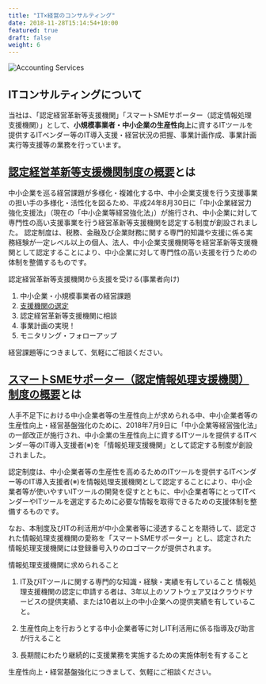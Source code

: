 ```yaml
---
title: "IT×経営のコンサルティング"
date: 2018-11-28T15:14:54+10:00
featured: true
draft: false
weight: 6
---
```

![Accounting Services](/images/post/austin-distel-nGc5RT2HmF0-unsplash.jpg)
## ITコンサルティングについて

当社は、「認定経営革新等支援機関」「スマートSMEサポーター（認定情報処理支援機関）」として、**小規模事業者・中小企業の生産性向上**に資するITツールを提供するITベンダー等のIT導入支援・経営状況の把握、事業計画作成、事業計画実行等支援等の業務を行っています。

## [認定経営革新等支援機関制度の概要](https://www.chusho.meti.go.jp/keiei/kakushin/nintei/)とは

中小企業を巡る経営課題が多様化・複雑化する中、中小企業支援を行う支援事業の担い手の多様化・活性化を図るため、平成24年8月30日に「中小企業経営力強化支援法」（現在の「中小企業等経営強化法」）が施行され、中小企業に対して専門性の高い支援事業を行う経営革新等支援機関を認定する制度が創設されました。
認定制度は、税務、金融及び企業財務に関する専門的知識や支援に係る実務経験が一定レベル以上の個人、法人、中小企業支援機関等を経営革新等支援機関として認定することにより、中小企業に対して専門性の高い支援を行うための体制を整備するものです。

認定経営革新等支援機関から支援を受ける(事業者向け)

1. 中小企業・小規模事業者の経営課題
2. [支援機関の選定](https://ninteishien.force.com/NSK_CertificationArea)
3. 認定経営革新等支援機関に相談
4. 事業計画の実現！
5. モニタリング・フォローアップ

経営課題等につきまして、気軽にご相談ください。

## [スマートSMEサポーター（認定情報処理支援機関）制度の概要](https://smartsme.go.jp/)とは

人手不足下における中小企業者等の生産性向上が求められる中、中小企業者等の生産性向上・経営基盤強化のために、2018年7月9日に「中小企業等経営強化法」の一部改正が施行され、中小企業の生産性向上に資するITツールを提供するITベンダー等のIT導入支援者(※)を「情報処理支援機関」として認定する制度が創設されました。

認定制度は、中小企業者等の生産性を高めるためのITツールを提供するITベンダー等のIT導入支援者(※)を情報処理支援機関として認定することにより、中小企業者等が使いやすいITツールの開発を促すとともに、中小企業者等にとってITベンダーやITツールを選定するために必要な情報を取得できるための支援体制を整備するものです。

なお、本制度及びITの利活用が中小企業者等に浸透することを期待して、認定された情報処理支援機関の愛称を「スマートSMEサポーター」とし、認定された情報処理支援機関には登録番号入りのロゴマークが提供されます。

情報処理支援機関に求められること

1. IT及びITツールに関する専門的な知識・経験・実績を有していること
情報処理支援機関の認定に申請する者は、3年以上のソフトウェア又はクラウドサービスの提供実績、または10者以上の中小企業への提供実績を有していること。

2. 生産性向上を行おうとする中小企業者等に対しIT利活用に係る指導及び助言が行えること
3. ⻑期間にわたり継続的に⽀援業務を実施するための実施体制を有すること

生産性向上・経営基盤強化につきまして、気軽にご相談ください。
